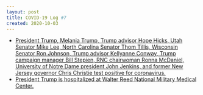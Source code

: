```yaml
---
layout: post
title: COVID-19 Log #7
created: 2020-10-03
---
```


- [President Trump, Melania Trump, Trump advisor Hope Hicks, Utah Senator Mike Lee, North Carolina Senator Thom Tillis, Wisconsin Senator Ron Johnson, Trump advisor Kellyanne Conway, Trump campaign manager Bill Stepien, RNC chairwoman Ronna McDaniel, University of Notre Dame president John Jenkins, and former New Jersey governor Chris Christie test positive for coronavirus.](https://www.nytimes.com/interactive/2020/10/02/us/politics/trump-contact-tracing-covid.html)
- [President Trump is hospitalized at Walter Reed National Military Medical Center.](https://www.bloomberg.com/news/articles/2020-10-03/trump-doing-great-fighting-covid-19-white-house-doctor-says?srnd=premium&sref=KmSd1K03)
